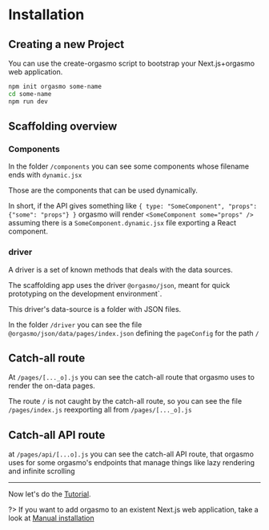 # Installation

## Creating a new Project

You can use the create-orgasmo script to bootstrap your Next.js+orgasmo web application.

```bash
npm init orgasmo some-name
cd some-name
npm run dev
```

## Scaffolding overview

### Components

In the folder `/components` you can see some components whose filename ends with `dynamic.jsx`

Those are the components that can be used dynamically.

In short, if the API gives something like `{ type: "SomeComponent", "props": {"some": "props"} }` orgasmo will render `<SomeComponent some="props" />` assuming there is a `SomeComponent.dynamic.jsx` file exporting a React component.

### driver

A driver is a set of known methods that deals with the data sources.

The scaffolding app uses the driver `@orgasmo/json`, meant for quick prototyping on the development environment`.

This driver's data-source is a folder with JSON files.

In the folder `/driver` you can see the file `@orgasmo/json/data/pages/index.json` defining the `pageConfig` for the path `/`

## Catch-all route

At `/pages/[..._o].js` you can see the catch-all route that orgasmo uses to render the on-data pages.

The route `/` is not caught by the catch-all route, so you can see the file `/pages/index.js` reexporting all from `/pages/[..._o].js`

## Catch-all API route

at `/pages/api/[...o].js` you can see the catch-all API route, that orgasmo uses for some orgasmo's endpoints that manage things like lazy rendering and infinite scrolling

---

Now let's do the [Tutorial](GettingStarted/Tutorial.md).

?> If you want to add orgasmo to an existent Next.js web application, take a look at [Manual installation](Advanced/ManualInstallation.md)
